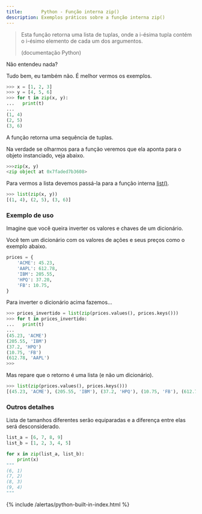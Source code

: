 ```yaml
---
title:       Python - Função interna zip()
description: Exemplos práticos sobre a função interna zip()
---
```


> Esta função retorna uma lista de tuplas, onde a i-ésima tupla contém o i-ésimo elemento de cada um dos argumentos.
>
> (documentação Python)

Não entendeu nada?

Tudo bem, eu também não. É melhor vermos os exemplos.

```python
>>> x = [1, 2, 3]
>>> y = [4, 5, 6]
>>> for t in zip(x, y):
...   print(t)
... 
(1, 4)
(2, 5)
(3, 6)
```

A função retorna uma sequência de tuplas.

Na verdade se olharmos para a função veremos que ela aponta para o objeto instanciado, veja abaixo.

```python
>>>zip(x, y)
<zip object at 0x7faded7b3608>
```

Para vermos a lista devemos passá-la para a função interna [list()](/python/built-in/list).

```python
>>> list(zip(x, y))
[(1, 4), (2, 5), (3, 6)]
```


### Exemplo de uso

Imagine que você queira inverter os valores e chaves de um dicionário.

Você tem um dicionário com os valores de ações e seus preços como o exemplo abaixo.

```python
prices = {
    'ACME': 45.23,
    'AAPL': 612.78,
    'IBM': 205.55,
    'HPQ': 37.20,
    'FB': 10.75,
}
```

Para inverter o dicionário acima fazemos...

```python
>>> prices_invertido = list(zip(prices.values(), prices.keys()))
>>> for t in prices_invertido:
...   print(t)
... 
(45.23, 'ACME')
(205.55, 'IBM')
(37.2, 'HPQ')
(10.75, 'FB')
(612.78, 'AAPL')
>>> 
```

Mas repare que o retorno é uma lista (e não um dicionário).

```python
>>> list(zip(prices.values(), prices.keys()))
[(45.23, 'ACME'), (205.55, 'IBM'), (37.2, 'HPQ'), (10.75, 'FB'), (612.78, 'AAPL')]
```


### Outros detalhes

Lista de tamanhos diferentes serão equiparadas e a diferença entre elas será desconsiderado.

```python
list_a = [6, 7, 8, 9]
list_b = [1, 2, 3, 4, 5]

for x in zip(list_a, list_b):
    print(x)
"""
(6, 1)
(7, 2)
(8, 3)
(9, 4)
"""
```


{% include /alertas/python-built-in-index.html %}